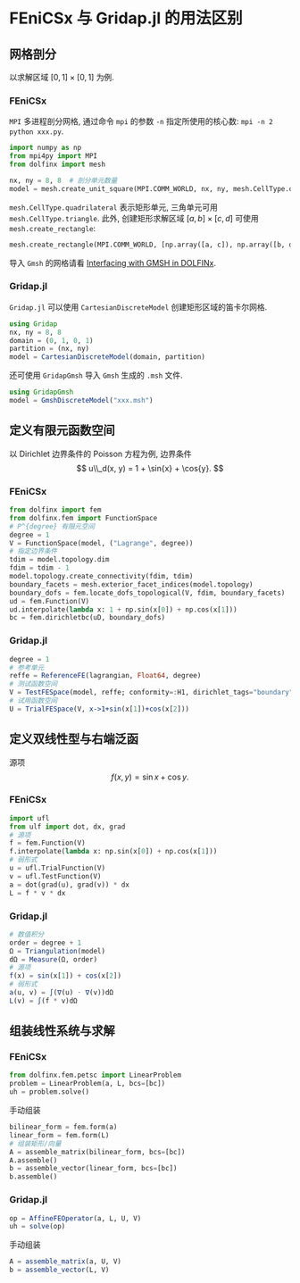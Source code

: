 # FEniCSx 与 Gridap.jl 的用法区别

## 网格剖分
以求解区域 $[0, 1]\times [0, 1]$ 为例.

### FEniCSx
`MPI` 多进程剖分网格, 通过命令 `mpi` 的参数 `-n` 指定所使用的核心数:  `mpi -n 2 python xxx.py`. 

```python
import numpy as np
from mpi4py import MPI
from dolfinx import mesh

nx, ny = 8, 8  # 剖分单元数量
model = mesh.create_unit_square(MPI.COMM_WORLD, nx, ny, mesh.CellType.quadrilateral)
```
`mesh.CellType.quadrilateral` 表示矩形单元, 三角单元可用 `mesh.CellType.triangle`. 
此外, 创建矩形求解区域 $[a, b]\times [c, d]$ 可使用 `mesh.create_rectangle`:
```python
mesh.create_rectangle(MPI.COMM_WORLD, [np.array([a, c]), np.array([b, d])], [nx, ny], mesh.CellType.triangle)
```

导入 `Gmsh` 的网格请看 [Interfacing with GMSH in DOLFINx](https://jsdokken.com/dolfinx-tutorial/chapter1/membrane_code.html).

### Gridap.jl
`Gridap.jl` 可以使用 `CartesianDiscreteModel` 创建矩形区域的笛卡尔网格.
```julia
using Gridap
nx, ny = 8, 8
domain = (0, 1, 0, 1)
partition = (nx, ny)
model = CartesianDiscreteModel(domain, partition)
```
还可使用 `GridapGmsh` 导入 `Gmsh` 生成的 `.msh` 文件.
```julia
using GridapGmsh
model = GmshDiscreteModel("xxx.msh")
```

## 定义有限元函数空间
以 Dirichlet 边界条件的 Poisson 方程为例, 边界条件
$$
u\\_d(x, y) = 1 + \sin{x} + \cos{y}.
$$

### FEniCSx
```python
from dolfinx import fem
from dolfinx.fem import FunctionSpace
# P^{degree} 有限元空间
degree = 1
V = FunctionSpace(model, ("Lagrange", degree))  
# 指定边界条件
tdim = model.topology.dim
fdim = tdim - 1
model.topology.create_connectivity(fdim, tdim)
boundary_facets = mesh.exterior_facet_indices(model.topology)
boundary_dofs = fem.locate_dofs_topological(V, fdim, boundary_facets)
ud = fem.Function(V)
ud.interpolate(lambda x: 1 + np.sin(x[0]) + np.cos(x[1]))
bc = fem.dirichletbc(uD, boundary_dofs)
```

### Gridap.jl
```julia
degree = 1
# 参考单元
reffe = ReferenceFE(lagrangian, Float64, degree)
# 测试函数空间
V = TestFESpace(model, reffe; conformity=:H1, dirichlet_tags="boundary")
# 试用函数空间
U = TrialFESpace(V, x->1+sin(x[1])+cos(x[2]))
```

## 定义双线性型与右端泛函
源项 
$$
f(x, y) = \sin{x} + \cos{y}.
$$

### FEniCSx
```python
import ufl
from ulf import dot, dx, grad
# 源项
f = fem.Function(V)
f.interpolate(lambda x: np.sin(x[0]) + np.cos(x[1]))
# 弱形式
u = ufl.TrialFunction(V)
v = ufl.TestFunction(V)
a = dot(grad(u), grad(v)) * dx
L = f * v * dx
```

### Gridap.jl
```julia
# 数值积分
order = degree + 1
Ω = Triangulation(model)
dΩ = Measure(Ω, order)
# 源项
f(x) = sin(x[1]) + cos(x[2])
# 弱形式
a(u, v) = ∫(∇(u) ⋅ ∇(v))dΩ
L(v) = ∫(f * v)dΩ
```

## 组装线性系统与求解

### FEniCSx
```python
from dolfinx.fem.petsc import LinearProblem
problem = LinearProblem(a, L, bcs=[bc])
uh = problem.solve()
```
手动组装
```python
bilinear_form = fem.form(a)
linear_form = fem.form(L)
# 组装矩形/向量
A = assemble_matrix(bilinear_form, bcs=[bc])
A.assemble()
b = assemble_vector(linear_form, bcs=[bc])
b.assemble()
```

### Gridap.jl
```julia
op = AffineFEOperator(a, L, U, V)
uh = solve(op)
```
手动组装
```julia
A = assemble_matrix(a, U, V)
b = assemble_vector(L, V)
```